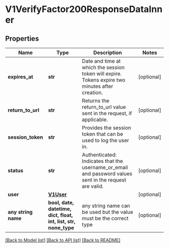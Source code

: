 # V1VerifyFactor200ResponseDataInner


## Properties
Name | Type | Description | Notes
------------ | ------------- | ------------- | -------------
**expires_at** | **str** | Date and time at which the session token will expire. Tokens expire two minutes after creation. | [optional] 
**return_to_url** | **str** | Returns the return_to_url value sent in the request, if applicable. | [optional] 
**session_token** | **str** | Provides the session token that can be used to log the user in. | [optional] 
**status** | **str** | Authenticated: Indicates that the username_or_email and password values sent in the request are valid. | [optional] 
**user** | [**V1User**](V1User.md) |  | [optional] 
**any string name** | **bool, date, datetime, dict, float, int, list, str, none_type** | any string name can be used but the value must be the correct type | [optional]

[[Back to Model list]](../README.md#documentation-for-models) [[Back to API list]](../README.md#documentation-for-api-endpoints) [[Back to README]](../README.md)


